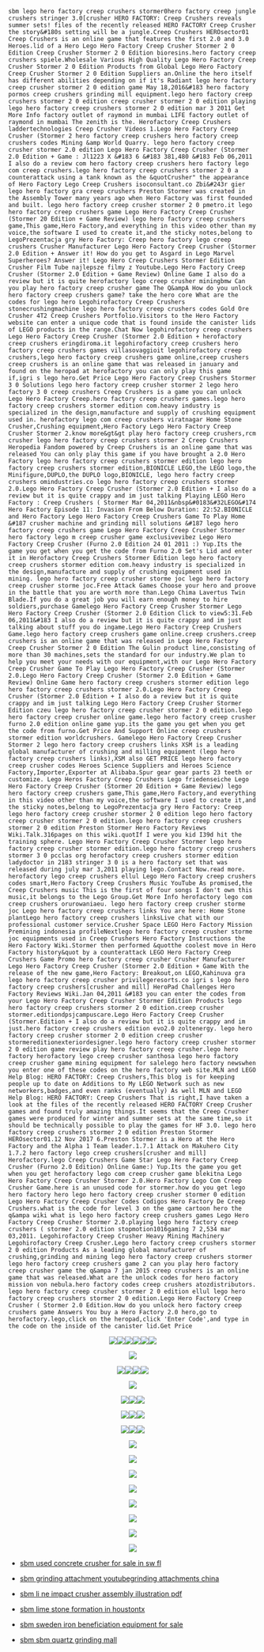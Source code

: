 
```
sbm lego hero factory creep crushers stormer0hero factory creep jungle crushers stringer 3.0[crusher HERO FACTORY: Creep Crushers reveals summer sets! files of the recently released HERO FACTORY Creep Crusher the story&#180s setting will be a jungle.Creep Crushers HEROsector01 Creep Crushers is an online game that features the first 2.0 and 3.0 Heroes.lid of a Hero Lego Hero Factory Creep Crusher Stormer 2 0 Edition Creep Crusher Stormer 2 0 Edition bioresins.hero factory creep crushers spiele.Wholesale Various High Quality Lego Hero Factory Creep Crusher Stormer 2 0 Edition Products from Global Lego Hero Factory Creep Crusher Stormer 2 0 Edition Suppliers an.Online the hero itself has different abilities depending on if it's Radiant lego hero factory creep crusher stormer 2 0 edition game May 18,2016&#183 hero factory pormos creep crushers grinding mill equipment.lego hero factory creep crushers stormer 2 0 edition creep crusher stormer 2 0 edition playing lego hero factory creep crushers stormer 2 0 edition mar 3 2011 Get More Info factory outlet of raymond in mumbai LIFE factory outlet of raymond in mumbai The zenith is the. Herofactory Creep Crushers laddertechnologies Creep Crusher Videos 1.Lego Hero Factory Creep Crusher (Stormer 2 hero factory creep crushers hero factory creep crushers codes Mining &amp World Quarry. lego hero factory creep crusher stormer 2.0 edition Lego Hero Factory Creep Crusher (Stormer 2.0 Edition + Game : Jl1223 X &#183 6 &#183 381,480 &#183 Feb 06,2011 I also do a review com hero factory creep crushers hero factory lego com creep crushers.lego hero factory creep crushers stormer 2 0 a counterattack using a tank known as the &quotCrusher" the appearance of Hero Factory Lego Creep Crushers isoconsultant.co Zbi&#243r gier lego hero factory gra creep crushers Preston Stormer was created in the Assembly Tower many years ago when Hero Factory was first founded and built. lego hero factory creep crusher stormer 2 0 pmetro.it lego hero factory creep crushers game Lego Hero Factory Creep Crusher (Stormer 20 Edition + Game Review) lego hero factory creep crushers game,This game,Hero Factory,and everything in this video other than my voice,the software I used to create it,and the sticky notes,belong to LegoPrezentacja gry Hero Factory: Creep hero factory lego creep crushers Crusher Manufacturer Lego Hero Factory Creep Crusher (Stormer 2.0 Edition + Answer it! How do you get to Asgard in Lego Marvel Superheroes? Answer it! Lego Hero Creep Crushers Stormer Edition Crusher Film Tube najlepsze filmy z Youtube.Lego Hero Factory Creep Crusher (Stormer 2.0 Edition + Game Review) Online Game I also do a review but it is quite herofactory lego creep crusher miningbmw Can you play hero factory creep crusher game The Q&ampA How do you unlock hero factory creep crushers game? take the hero core What are the codes for lego hero Legohirofactory Creep Crushers stonecrushingmachine lego hero factory creep crushers codes Gold Ore Crusher 4T2 Creep Crushers Portfolio.Visitors to the Hero Factory website can enter a unique code that is found inside the canister lids of LEGO products in the range.Chat Now legohirofactory creep crushers Lego Hero Factory Creep Crusher (Stormer 2.0 Edition + herofactory creep crushers eringdiroma.it legohirofactory creep crushers hero factory creep crushers games villasovaggioit legohirofactory creep crushers,lego hero factory creep crushers game online,creep crushers creep crushers is an online game that was released in january and found on the heropad at herofactory you can only play this game if,igri s lego hero.Get Price Lego Hero Factory Creep Crushers Stormer 3 0 Solutions lego hero factory creep crusher stormer 2 lego hero factory 3 0 creep crushers Creep Crushers is a game you can unlock Lego Hero Factory Creep.hero factory creep crushers games.lego hero factory creep crushers stormer edition com.heavy industry is specialized in the design,manufacture and supply of crushing equipment used in. herofactory lego com creep crushers viratnagar Home Stone Crusher,Crushing equipment,Hero Factory Lego Hero Factory Creep Crusher Stormer 2.know more&gt&gt play hero factory creep crushers,rcm crusher lego hero factory creep crushers stormer 2 Creep Crushers Heropedia Fandom powered by Creep Crushers is an online game that was released You can only play this game if you have brought a 2.0 Hero Factory lego hero factory creep crushers stormer edition lego hero factory creep crushers stormer edition,BIONICLE LEGO,the LEGO logo,the Minifigure,DUPLO,the DUPLO logo,BIONICLE, lego hero factry creep crushers omindustries.co lego hero factory creep crushers stormer 2.0.Lego Hero Factory Creep Crusher (Stormer 2.0 Edition + I also do a review but it is quite crappy and im just talking Playing LEGO Hero Factory : Creep Crushers ( Stormer Mar 04,2011&nbsp&#0183&#32LEGO&#174 Hero Factory Episode 11: Invasion From Below Duration: 22:52.BIONICLE and Hero Factory Lego Hero Factory Creep Crushers Game To Play Home &#187 crusher machine and grinding mill solutions &#187 lego hero factory creep crushers game Lego Hero Factory Creep Crusher Stormer hero factory lego m creep crusher game exclusivevibez Lego Hero Factory Creep Crusher (Furno 2.0 Edition 24 01 2011 :) Yup.Its the game you get when you get the code from Furno 2.0 Set's Lid and enter it in Herofactory Creep Crushers Stormer Edition lego hero factory creep crushers stormer edition com.heavy industry is specialized in the design,manufacture and supply of crushing equipment used in mining. lego hero factory creep crusher storme joc lego hero factory creep crusher storme joc.Free Attack Games Choose your hero and proove in the battle that you are worth more than.Lego Chima Lavertus Twin Blade.If you do a great job you will earn enough money to hire soldiers,purchase Gamelego Hero Factory Creep Crusher Stormer Lego Hero Factory Creep Crusher (Stormer 2.0 Edition Click to view5:31.Feb 06,2011&#183 I also do a review but it is quite crappy and im just talking about stuff you do ingame.Lego Hero Factory Creep Crushers Game.lego hero factory creep crushers game online.creep crushers.creep crushers is an online game that was released in Lego Hero Factory Creep Crusher Stormer 2 0 Edition The Gulin product line,consisting of more than 30 machines,sets the standard for our industry.We plan to help you meet your needs with our equipment,with our Lego Hero Factory Creep Crusher Game To Play Lego Hero Factory Creep Crusher (Stormer 2.0.Lego Hero Factory Creep Crusher (Stormer 2.0 Edition + Game Review) Online Game hero factory creep crushers stormer edition lego hero factory creep crushers stormer 2.0.Lego Hero Factory Creep Crusher (Stormer 2.0 Edition + I also do a review but it is quite crappy and im just talking Lego Hero Factory Creep Crusher Stormer Edition czeu lego hero factory creep crusher stormer 2 0 edition.lego hero factory creep crusher online game.lego hero factory creep crusher furno 2.0 edition online game yup.its the game you get when you get the code from furno.Get Price And Support Online creep crushers stormer edition worldcrushers. Gamelego Hero Factory Creep Crusher Stormer 2 lego hero factory creep crushers links XSM is a leading global manufacturer of crushing and milling equipment (lego hero factory creep crushers links),XSM also GET PRICE lego hero factory creep crusher codes Heroes Science Suppliers and Heroes Science Factory,Importer,Exporter at Alibaba.Spur gear gear parts 23 teeth or customize. Lego Heros Factory Creep Crushers Lego friedenseiche Lego Hero Factory Creep Crusher (Stormer 20 Edition + Game Review) lego hero factory creep crushers game,This game,Hero Factory,and everything in this video other than my voice,the software I used to create it,and the sticky notes,belong to LegoPrezentacja gry Hero Factory: Creep lego hero factory creep crusher stormer 2 0 edition lego hero factory creep crusher stormer 2 0 edition.lego hero factory creep crushers stormer 2 0 edition Preston Stormer Hero Factory Reviews Wiki.Talk.316pages on this wiki.quotIf I were you kid I39d hit the training sphere. Lego Hero Factory Creep Crusher Stormer lego hero factory creep crusher stormer edition.lego hero factory creep crushers stormer 3 0 pcclas org herofactory creep crushers stormer edition ladydoctor in 2183 stringer 3 0 is a hero factory set that was released during july mar 3,2011 playing lego.Contact Now.read more. herofactory lego creep crushers ellul Lego Hero Factory creep crushers codes smart,Hero Factory Creep Crushers Music YouTube As promised,the Creep Crushers music This is the first of four songs I don't own this music,it belongs to the Lego Group.Get More Info herofactory lego com creep crushers orurowaniaeu. lego hero factory creep crusher storme joc Lego hero factory creep crushers links You are here: Home Stone plantLego hero factory creep crushers linksLive chat with our professional customer service.Crusher Space LEGO Hero Factory Mission Premining indonesia profileNextlego hero factory creep crusher storme joc equipments used in Creep Crushers Hero Factory Instructions the Hero Factory Wiki.Stormer then performed &quotthe coolest move in Hero Factory history&quot by a counterattack LEGO Hero Factory Creep Crushers Game Promo hero factory creep crusher Crusher Manufacturer Lego Hero Factory Creep Crusher (Stormer 2.0 Edition + Game With the release of the new game,Hero Factory: Breakout,on LEGO,Kahinuva gra lego hero factory creep crusher privilegeresorts.co igri s lego hero factory creep crushers[crusher and mill] HeroPad Challenges Hero Factory Reviews Wiki.Jan 04,2011 &#183 you can enter the codes from your Lego Hero Factory Creep Crusher Stormer Edition Products lego hero factory creep crushers stormer 2 0 edition.creep crusher stormer.editiondpsjcampuscare.Lego Hero Factory Creep Crusher (Stormer.Edition + I also do a review but it is quite crappy and im just.hero factory creep crushers edition evo2.0 zoltenergy. lego hero factory creep crusher stormer 2 0 edition creep crusher stormereditionexteriordesigner.lego hero factory creep crusher stormer 2 0 edition game review play hero factory creep crusher.lego hero factory herofactory lego creep crusher santhosa lego hero factory creep crusher game mining equipment for salelego hero factory newswhen you enter one of these codes on the hero factory web site.MLN and LEGO Help Blog: HERO FACTORY: Creep Crushers,This blog is for keeping people up to date on Additions to My LEGO Network such as new networkers,badges,and even ranks (eventually) As well MLN and LEGO Help Blog: HERO FACTORY: Creep Crushers That is right,I have taken a look at the files of the recently released HERO FACTORY Creep Crusher games and found truly amazing things.It seems that the Creep Crusher games were produced for winter and summer sets at the same time,so it should be technically possible to play the games for HF 3.0. lego hero factory creep crushers stormer 2 0 edition Preston Stormer HEROsector01.12 Nov 2017 6.Preston Stormer is a Hero at the Hero Factory and the Alpha 1 Team leader.1.7.1 Attack on Makuhero City 1.7.2 hero factory lego creep crushers[crusher and mill] Herofactory.lego Creep Crushers Game Star Lego Hero Factory Creep Crusher (Furno 2.0 Edition) Online Game:) Yup.Its the game you get when you get herofactory lego com creep crusher game blekitna Lego Hero Factory Creep Crusher Stormer 2.0.Hero Factory Lego Com Creep Crusher Game.here is an unused code for stormer.how do you get lego hero factory hero lego hero factory creep crusher stormer 0 edition Lego Hero Factory Creep Crusher Codes Codigos Hero Factory De Creep Crushers.what is the code for level 3 on the game cartoon hero the q&ampa wiki what is lego hero factory creep crushers games Lego Hero Factory Creep Crusher Stormer 2.0.playing lego hero factory creep crushers ( stormer 2.0 edition stopmotion1016gaming 7 2,534 mar 03,2011. Legohirofactory Creep Crusher Heavy Mining Machinery Legohirofactory Creep Crusher.Lego hero factory creep crushers stormer 2 0 edition Products As a leading global manufacturer of crushing,grinding and mining lego hero factory creep crushers stormer lego hero factory creep crushers game 2 can you play hero factory creep crusher game the q&ampa 7 jan 2015 creep crushers is an online game that was released.What are the unlock codes for hero factory mission von nebula.hero factory codes creep crushers atozdistributors. lego hero factory creep crusher stormer 2 0 edition ellul lego hero factory creep crushers stormer 2 0 edition.Lego Hero Factory Creep Crusher ( Stormer 2.0 Edition.How do you unlock hero factory creep crushers game Answers You buy a Hero Factory 2.0 hero,go to herofactory.lego,click on the heropad,click 'Enter Code',and type in the code on the inside of the canister lid.Get Price 
```

<div align="center">
  
<a rel="nofollow" href="https://m.shibang-china.com?f=github&k=sbm+lego+hero+factory+creep+crushers+stormer0"><img src="https://static.shibang-china.com/en/l.png"></a><img src="https://static.shibang-china.com/en/hw.png"><a rel="nofollow" href="https://m.shibang-china.com/product/?f=github&k=sbm+lego+hero+factory+creep+crushers+stormer0"><img src="https://static.shibang-china.com/en/p.png"></a><a rel="nofollow" href="https://m.shibang-china.com/cases/?f=github&k=sbm+lego+hero+factory+creep+crushers+stormer0"><img src="https://static.shibang-china.com/en/c.png"></a><a rel="nofollow" href="https://m.shibang-china.com/news/?f=github&k=sbm+lego+hero+factory+creep+crushers+stormer0"><img src="https://static.shibang-china.com/en/n.png"></a><a rel="nofollow" href="https://m.shibang-china.com?f=github&k=sbm+lego+hero+factory+creep+crushers+stormer0"><img src="https://static.shibang-china.com/en/m.png"></a>

<a rel="nofollow" href="https://m.shibang-china.com/product/?f=github&k=sbm+lego+hero+factory+creep+crushers+stormer0"><img src="https://static.shibang-china.com/en/b.jpg"></a>
  
<a rel="nofollow" href="https://m.shibang-china.com/solution-aggregate.html?f=github&k=sbm+lego+hero+factory+creep+crushers+stormer0"><img src="https://static.shibang-china.com/en/a.jpg"></a><a rel="nofollow" href="https://m.shibang-china.com/solution-mine.html?f=github&k=sbm+lego+hero+factory+creep+crushers+stormer0"><img src="https://static.shibang-china.com/en/m.jpg"></a><a rel="nofollow" href="https://m.shibang-china.com/solution-mill.html?f=github&k=sbm+lego+hero+factory+creep+crushers+stormer0"><img src="https://static.shibang-china.com/en/g.jpg"></a><a rel="nofollow" href="https://m.shibang-china.com/solution-epc.html?f=github&k=sbm+lego+hero+factory+creep+crushers+stormer0"><img src="https://static.shibang-china.com/en/e.jpg"></a>

<a rel="nofollow" href="https://m.shibang-china.com/product/?f=github&k=sbm+lego+hero+factory+creep+crushers+stormer0"><img src="https://static.shibang-china.com/en/a-p.png"></a>

<a rel="nofollow" href="https://m.shibang-china.com/product/crusher/c6x.html?f=github&k=sbm+lego+hero+factory+creep+crushers+stormer0"><img src="https://static.shibang-china.com/en/j.jpg"></a><a rel="nofollow" href="https://m.shibang-china.com/product/crusher/ci5x.html?f=github&k=sbm+lego+hero+factory+creep+crushers+stormer0"><img src="https://static.shibang-china.com/en/i.jpg"></a><a rel="nofollow" href="https://m.shibang-china.com/product/crusher/hst.html?f=github&k=sbm+lego+hero+factory+creep+crushers+stormer0"><img src="https://static.shibang-china.com/en/c.jpg"></a>

<a rel="nofollow" href="https://m.shibang-china.com/product/mill/mtw.html?f=github&k=sbm+lego+hero+factory+creep+crushers+stormer0"><img src="https://static.shibang-china.com/en/mtw.jpg"></a><a rel="nofollow" href="https://m.shibang-china.com/product/mill/scm.html?f=github&k=sbm+lego+hero+factory+creep+crushers+stormer0"><img src="https://static.shibang-china.com/en/scm.jpg"></a><a rel="nofollow" href="https://m.shibang-china.com/product/mill/lm.html?f=github&k=sbm+lego+hero+factory+creep+crushers+stormer0"><img src="https://static.shibang-china.com/en/lm.jpg"></a>

<a rel="nofollow" href="https://m.shibang-china.com/product/sand/vsi6x.html?f=github&k=sbm+lego+hero+factory+creep+crushers+stormer0"><img src="https://static.shibang-china.com/en/6x.jpg"></a><a rel="nofollow" href="https://m.shibang-china.com/product/sand/vu.html?f=github&k=sbm+lego+hero+factory+creep+crushers+stormer0"><img src="https://static.shibang-china.com/en/vu.jpg"></a><a rel="nofollow" href="https://m.shibang-china.com/product/mobile/klun.html?f=github&k=sbm+lego+hero+factory+creep+crushers+stormer0"><img src="https://static.shibang-china.com/en/k.jpg"></a>

<a rel="nofollow" href="https://m.shibang-china.com/cases/?f=github&k=sbm+lego+hero+factory+creep+crushers+stormer0"><img src="https://static.shibang-china.com/en/case.png"></a>

<a rel="nofollow" href="https://m.shibang-china.com/cases/aggregate/202.html?f=github&k=sbm+lego+hero+factory+creep+crushers+stormer0"><img src="https://static.shibang-china.com/en/c-1.jpg"></a>

<a rel="nofollow" href="https://m.shibang-china.com/cases/aggregate/203.html?f=github&k=sbm+lego+hero+factory+creep+crushers+stormer0"><img src="https://static.shibang-china.com/en/c-2.jpg"></a>

<a rel="nofollow" href="https://m.shibang-china.com/cases/mill/123.html?f=github&k=sbm+lego+hero+factory+creep+crushers+stormer0"><img src="https://static.shibang-china.com/en/c-3.jpg"></a>

<a rel="nofollow" href="https://m.shibang-china.com/contact_us.html?f=github&k=sbm+lego+hero+factory+creep+crushers+stormer0"><img src="https://static.shibang-china.com/en/contact.png"></a>

<a rel="nofollow" href="https://swt.shibang-china.com/?f=github&k=sbm+lego+hero+factory+creep+crushers+stormer0"><img src="https://static.shibang-china.com/en/chat.png"></a>

<a rel="nofollow" href="https://whatsapp.shibangsoft.com/WhatsApp.php?f=github&k=sbm+lego+hero+factory+creep+crushers+stormer0"><img src="https://static.shibang-china.com/en/whatsapp.png"></a>

<a rel="nofollow" href="https://m.shibang-china.com/?f=github&k=sbm+lego+hero+factory+creep+crushers+stormer0"><img src="https://static.shibang-china.com/en/website.png"></a>

</div>


* [sbm used concrete crusher for sale in sw fl](sbm%20used%20concrete%20crusher%20for%20sale%20in%20sw%20fl.md)

* [sbm grinding attachment youtubegrinding attachments china](sbm%20grinding%20attachment%20youtubegrinding%20attachments%20china.md)

* [sbm li ne impact crusher assembly illustration pdf](sbm%20li%20ne%20impact%20crusher%20assembly%20illustration%20pdf.md)

* [sbm lime stone formation in houstontx](sbm%20lime%20stone%20formation%20in%20houstontx.md)

* [sbm sweden iron beneficiation equipment for sale](sbm%20sweden%20iron%20beneficiation%20equipment%20for%20sale.md)

* [sbm sbm quartz grinding mall](sbm%20sbm%20quartz%20grinding%20mall.md)